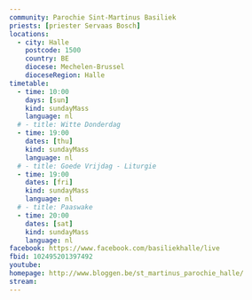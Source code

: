 ```yaml
---
community: Parochie Sint-Martinus Basiliek
priests: [priester Servaas Bosch]
locations:
  - city: Halle
    postcode: 1500
    country: BE
    diocese: Mechelen-Brussel
    dioceseRegion: Halle
timetable:
  - time: 10:00
    days: [sun]
    kind: sundayMass
    language: nl
  # - title: Witte Donderdag
  - time: 19:00
    dates: [thu]
    kind: sundayMass
    language: nl
  # - title: Goede Vrijdag - Liturgie
  - time: 19:00
    dates: [fri]
    kind: sundayMass
    language: nl
  # - title: Paaswake
  - time: 20:00
    dates: [sat]
    kind: sundayMass
    language: nl
facebook: https://www.facebook.com/basiliekhalle/live
fbid: 102495201397492
youtube:
homepage: http://www.bloggen.be/st_martinus_parochie_halle/
stream:
---
```


